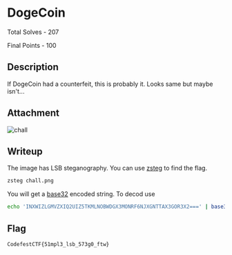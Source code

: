 # DogeCoin

Total Solves - 207

Final Points - 100

## Description
If DogeCoin had a counterfeit, this is probably it. Looks same but maybe isn't...

## Attachment
![chall](https://github.com/user-attachments/assets/c8896cd8-ecf2-4166-beb3-5af843383a4d)


## Writeup

The image has LSB steganography. You can use [zsteg](https://github.com/zed-0xff/zsteg) to find the flag.

```bash
zsteg chall.png
```

You will get a [base32](https://en.wikipedia.org/wiki/Base32) encoded string. To decod use

```bash
echo 'INXWIZLGMVZXIQ2UIZ5TKMLNOBWDGX3MONRF6NJXGNTTAX3GOR3X2===' | base32 -d
```

## Flag
`CodefestCTF{51mpl3_lsb_573g0_ftw}`
